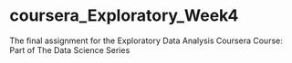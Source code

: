 # coursera_Exploratory_Week4
The final assignment for the Exploratory Data Analysis Coursera Course: Part of The Data Science Series
